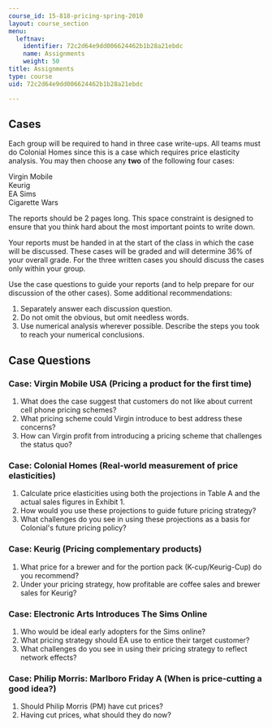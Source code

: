 ```yaml
---
course_id: 15-818-pricing-spring-2010
layout: course_section
menu:
  leftnav:
    identifier: 72c2d64e9dd006624462b1b28a21ebdc
    name: Assignments
    weight: 50
title: Assignments
type: course
uid: 72c2d64e9dd006624462b1b28a21ebdc

---
```


Cases
-----

Each group will be required to hand in three case write-ups. All teams must do Colonial Homes since this is a case which requires price elasticity analysis. You may then choose any **two** of the following four cases:

Virgin Mobile  
Keurig  
EA Sims  
Cigarette Wars

The reports should be 2 pages long. This space constraint is designed to ensure that you think hard about the most important points to write down.

Your reports must be handed in at the start of the class in which the case will be discussed. These cases will be graded and will determine 36% of your overall grade. For the three written cases you should discuss the cases only within your group.

Use the case questions to guide your reports (and to help prepare for our discussion of the other cases). Some additional recommendations:

1.  Separately answer each discussion question.
2.  Do not omit the obvious, but omit needless words.
3.  Use numerical analysis wherever possible. Describe the steps you took to reach your numerical conclusions.

Case Questions
--------------

### Case: Virgin Mobile USA (Pricing a product for the first time)

1.  What does the case suggest that customers do not like about current cell phone pricing schemes?
2.  What pricing scheme could Virgin introduce to best address these concerns?
3.  How can Virgin profit from introducing a pricing scheme that challenges the status quo?

### Case: Colonial Homes (Real-world measurement of price elasticities)

1.  Calculate price elasticities using both the projections in Table A and the actual sales figures in Exhibit 1.
2.  How would you use these projections to guide future pricing strategy?
3.  What challenges do you see in using these projections as a basis for Colonial's future pricing policy?

### Case: Keurig (Pricing complementary products)

1.  What price for a brewer and for the portion pack (K-cup/Keurig-Cup) do you recommend?
2.  Under your pricing strategy, how profitable are coffee sales and brewer sales for Keurig?

### Case: Electronic Arts Introduces The Sims Online

1.  Who would be ideal early adopters for the Sims online?
2.  What pricing strategy should EA use to entice their target customer?
3.  What challenges do you see in using their pricing strategy to reflect network effects?

### Case: Philip Morris: Marlboro Friday A (When is price-cutting a good idea?)

1.  Should Philip Morris (PM) have cut prices?
2.  Having cut prices, what should they do now?